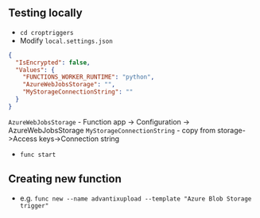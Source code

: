 ## Testing locally

- `cd croptriggers`
- Modify `local.settings.json`

```json
{
  "IsEncrypted": false,
  "Values": {
    "FUNCTIONS_WORKER_RUNTIME": "python",
    "AzureWebJobsStorage": "",
    "MyStorageConnectionString": ""
  }
}
```

`AzureWebJobsStorage` - Function app -> Configuration -> AzureWebJobsStorage
`MyStorageConnectionString` - copy from storage->Access keys->Connection string

- `func start`

## Creating new function

- e.g. `func new --name advantixupload --template "Azure Blob Storage trigger"`
